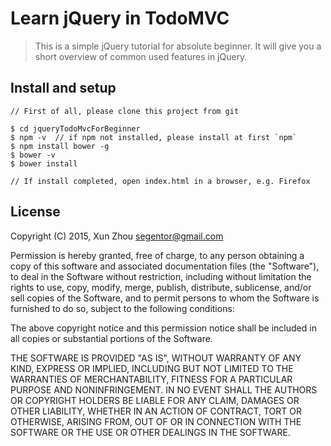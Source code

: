 # Learn jQuery in TodoMVC


> This is a simple jQuery tutorial for absolute beginner. It will give you a short overview of common used
> features in jQuery.

## Install and setup
```
// First of all, please clone this project from git

$ cd jqueryTodoMvcForBeginner
$ npm -v  // if npm not installed, please install at first `npm`
$ npm install bower -g
$ bower -v
$ bower install

// If install completed, open index.html in a browser, e.g. Firefox

```


## License

Copyright (C) 2015, Xun Zhou <segentor@gmail.com>

Permission is hereby granted, free of charge, to any person obtaining a copy of this software and associated documentation files (the "Software"), to deal in the Software without restriction, including without limitation the rights to use, copy, modify, merge, publish, distribute, sublicense, and/or sell copies of the Software, and to permit persons to whom the Software is furnished to do so, subject to the following conditions:

The above copyright notice and this permission notice shall be included in all copies or substantial portions of the Software.

THE SOFTWARE IS PROVIDED "AS IS", WITHOUT WARRANTY OF ANY KIND, EXPRESS OR IMPLIED, INCLUDING BUT NOT LIMITED TO THE WARRANTIES OF MERCHANTABILITY, FITNESS FOR A PARTICULAR PURPOSE AND NONINFRINGEMENT. IN NO EVENT SHALL THE AUTHORS OR COPYRIGHT HOLDERS BE LIABLE FOR ANY CLAIM, DAMAGES OR OTHER LIABILITY, WHETHER IN AN ACTION OF CONTRACT, TORT OR OTHERWISE, ARISING FROM, OUT OF OR IN CONNECTION WITH THE SOFTWARE OR THE USE OR OTHER DEALINGS IN THE SOFTWARE.
